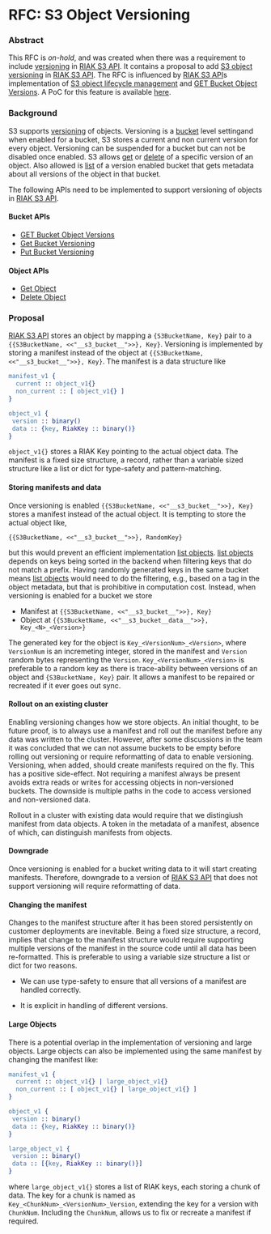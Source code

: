 # RFC: S3 Object Versioning

### Abstract

This RFC is *on-hold*, and was created when there was a requirement to include [versioning][1] in [RIAK S3 API][3]. It contains a proposal to add [S3 object versioning][1] in [RIAK S3 API][3]. The RFC is influenced by [RIAK S3 API][3]s implementation of [S3 object lifecycle management][4] and [GET Bucket Object Versions][8]. A PoC for this feature is available [here][7].

### Background

S3 supports [versioning][1] of objects. Versioning is a [bucket][2] level settingand when enabled for a bucket, S3 stores a current and non current version for every object. Versioning can be suspended for a bucket but can not be disabled once enabled. S3 allows [get][11] or [delete][11] of a specific version of an object. Also allowed is [list][8] of a version enabled bucket that gets metadata about all versions of the object in that bucket.

The following APIs need to be implemented to support versioning of objects in [RIAK S3 API][2].

#### Bucket APIs

* [GET Bucket Object Versions][8]
* [Get Bucket Versioning][9]
* [Put Bucket Versioning][10]

#### Object APIs

* [Get Object][11]
* [Delete Object][12]

### Proposal

[RIAK S3 API][2] stores an object by mapping a `{S3BucketName, Key}` pair to a `{{S3BucketName, <<"__s3_bucket__">>}, Key}`. Versioning is implemented by storing a manifest instead of the object at `{{S3BucketName, <<"__s3_bucket__">>}, Key}`. The manifest is a data structure like

```erlang
manifest_v1 {
  current :: object_v1{}
  non_current :: [ object_v1{} ]
}

object_v1 {
 version :: binary()
 data :: {key, RiakKey :: binary()}
}
```

`object_v1{}` stores a RIAK Key pointing to the actual object data. The manifest is a fixed size structure, a record, rather than a variable sized structure like a list or dict for type-safety and pattern-matching.

#### Storing manifests and data

Once versioning is enabled `{{S3BucketName, <<"__s3_bucket__">>}, Key}` stores a manifest instead of the actual object. It is tempting to store the actual object like,

`{{S3BucketName, <<"__s3_bucket__">>}, RandomKey}`

but this would prevent an efficient implementation [list objects][6]. [list objects][6] depends on keys being sorted in the backend when filtering keys that do not match a prefix. Having randomly generated keys in the same bucket means [list objects][6] would need to do the filtering, e.g., based on a tag in the object metadata, but that is prohibitive in computation cost. Instead, when versioning is enabled for a bucket we store

* Manifest at `{{S3BucketName, <<"__s3_bucket__">>}, Key}`
* Object at `{{S3BucketName, <<"__s3_bucket__data__">>}, Key_<N>_<Version>}`

The generated key for the object is `Key_<VersionNum>_<Version>`, where `VersionNum` is an incremeting integer, stored in the manifest and `Version` random bytes representing the `Version`. `Key_<VersionNum>_<Version>` is preferable to a random key as there is trace-ability between versions of an object and `{S3BucketName, Key}` pair. It allows a manifest to be repaired or recreated if it ever goes out sync.

#### Rollout on an existing cluster

Enabling versioning changes how we store objects. An initial thought, to be future proof, is to always use a manifest and roll out the manifest before any data was written to the cluster. However, after some discussions in the team it was concluded that we can not assume buckets to be empty before rolling out versioning or require reformatting of data to enable versioning. Versioning, when added, should create manifests required on the fly. This has a positive side-effect. Not requiring a manifest always be present avoids extra reads or writes for accessing objects in non-versioned buckets. The downside is multiple paths in the code to access versioned and non-versioned data.

Rollout in a cluster with existing data would require that we distingiush manifest from data objects. A token in the metadata of a manifest, absence of which, can distinguish manifests from objects.

#### Downgrade

Once versioning is enabled for a bucket writing data to it will start creating manifests. Therefore, downgrade to a version of [RIAK S3 API][3] that does not support versioning will require reformatting of data.

#### Changing the manifest

Changes to the manifest structure after it has been stored persistently on customer deployments are inevitable. Being a fixed size structure, a record, implies that change to the manifest structure would require supporting multiple versions of the manifest in the source code until all data has been re-formatted. This is preferable to using a variable size structure a list or dict for two reasons.

* We can use type-safety to ensure that all versions of a manifest are handled correctly.

* It is explicit in handling of different versions.

#### Large Objects

There is a potential overlap in the implementation of versioning and large objects. Large objects can also be implemented using the same manifest by changing the manifest like:

```erlang
manifest_v1 {
  current :: object_v1{} | large_object_v1{}
  non_current :: [ object_v1{} | large_object_v1{} ]
}

object_v1 {
 version :: binary()
 data :: {key, RiakKey :: binary()}
}

large_object_v1 {
 version :: binary()
 data :: [{key, RiakKey :: binary()}]
}
```

where `large_object_v1{}` stores a list of RIAK keys, each storing a chunk of data. The key for a chunk is named as `Key_<ChunkNum>_<VersionNum>_Version`, extending the key for a version with `ChunkNum`. Including the `ChunkNum`, allows us to fix or recreate a manifest if required.


[1]: https://docs.aws.amazon.com/AmazonS3/latest/dev/Versioning.html
[2]: http://docs.aws.amazon.com/AmazonS3/latest/dev/UsingBucket.html
[3]: http://github.com/basho/riak_s3_api
[4]: http://docs.aws.amazon.com/AmazonS3/latest/dev/object-lifecycle-mgmt.html
[5]: http://docs.aws.amazon.com/AmazonS3/latest/API/v2-RESTBucketGET.html
[6]: http://docs.aws.amazon.com/AmazonS3/latest/API/v2-RESTBucketGET.html
[7]: https://github.com/raghavkarol/riak_s3_api/pull/1
[8]: http://docs.aws.amazon.com/AmazonS3/latest/API/RESTBucketGETVersion.html
[9]: http://docs.aws.amazon.com/AmazonS3/latest/API/RESTBucketGETversioningStatus.html
[10]: http://docs.aws.amazon.com/AmazonS3/latest/API/RESTBucketPUTVersioningStatus.html
[11]: http://docs.aws.amazon.com/AmazonS3/latest/API/RESTObjectGET.html
[12]: http://docs.aws.amazon.com/AmazonS3/latest/API/RESTObjectDELETE.html
